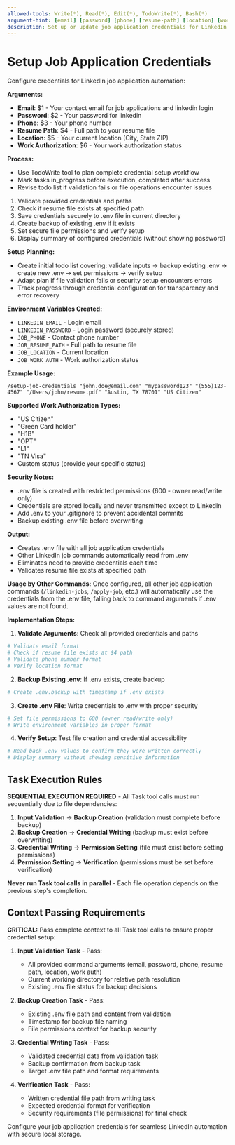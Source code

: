 ```yaml
---
allowed-tools: Write(*), Read(*), Edit(*), TodoWrite(*), Bash(*)
argument-hint: [email] [password] [phone] [resume-path] [location] [work-auth]
description: Set up or update job application credentials for LinkedIn automation
---
```


# Setup Job Application Credentials

Configure credentials for LinkedIn job application automation:

**Arguments:**
- **Email**: $1 - Your contact email for job applications and linkedin login
- **Password**: $2 - Your password for linkedin
- **Phone**: $3 - Your phone number  
- **Resume Path**: $4 - Full path to your resume file
- **Location**: $5 - Your current location (City, State ZIP)
- **Work Authorization**: $6 - Your work authorization status

**Process:**
- Use TodoWrite tool to plan complete credential setup workflow
- Mark tasks in_progress before execution, completed after success
- Revise todo list if validation fails or file operations encounter issues
1. Validate provided credentials and paths
2. Check if resume file exists at specified path
3. Save credentials securely to .env file in current directory
4. Create backup of existing .env if it exists
5. Set secure file permissions and verify setup
6. Display summary of configured credentials (without showing password)

**Setup Planning:**
- Create initial todo list covering: validate inputs → backup existing .env → create new .env → set permissions → verify setup
- Adapt plan if file validation fails or security setup encounters errors
- Track progress through credential configuration for transparency and error recovery

**Environment Variables Created:**
- `LINKEDIN_EMAIL` - Login email
- `LINKEDIN_PASSWORD` - Login password (securely stored)
- `JOB_PHONE` - Contact phone number
- `JOB_RESUME_PATH` - Full path to resume file
- `JOB_LOCATION` - Current location
- `JOB_WORK_AUTH` - Work authorization status

**Example Usage:**
```
/setup-job-credentials "john.doe@email.com" "mypassword123" "(555)123-4567" "/Users/john/resume.pdf" "Austin, TX 78701" "US Citizen"
```

**Supported Work Authorization Types:**
- "US Citizen"
- "Green Card holder" 
- "H1B"
- "OPT"
- "L1"
- "TN Visa"
- Custom status (provide your specific status)

**Security Notes:**
- .env file is created with restricted permissions (600 - owner read/write only)
- Credentials are stored locally and never transmitted except to LinkedIn
- Add .env to your .gitignore to prevent accidental commits
- Backup existing .env file before overwriting

**Output:**
- Creates .env file with all job application credentials
- Other LinkedIn job commands automatically read from .env
- Eliminates need to provide credentials each time
- Validates resume file exists at specified path

**Usage by Other Commands:**
Once configured, all other job application commands (`/linkedin-jobs`, `/apply-job`, etc.) will automatically use the credentials from the .env file, falling back to command arguments if .env values are not found.

**Implementation Steps:**

1. **Validate Arguments**: Check all provided credentials and paths
```bash
# Validate email format
# Check if resume file exists at $4 path
# Validate phone number format
# Verify location format
```

2. **Backup Existing .env**: If .env exists, create backup
```bash
# Create .env.backup with timestamp if .env exists
```

3. **Create .env File**: Write credentials to .env with proper security
```bash
# Set file permissions to 600 (owner read/write only)
# Write environment variables in proper format
```

4. **Verify Setup**: Test file creation and credential accessibility
```bash
# Read back .env values to confirm they were written correctly
# Display summary without showing sensitive information
```

## Task Execution Rules

**SEQUENTIAL EXECUTION REQUIRED** - All Task tool calls must run sequentially due to file dependencies:

1. **Input Validation** → **Backup Creation** (validation must complete before backup)
2. **Backup Creation** → **Credential Writing** (backup must exist before overwriting)
3. **Credential Writing** → **Permission Setting** (file must exist before setting permissions)
4. **Permission Setting** → **Verification** (permissions must be set before verification)

**Never run Task tool calls in parallel** - Each file operation depends on the previous step's completion.

## Context Passing Requirements

**CRITICAL:** Pass complete context to all Task tool calls to ensure proper credential setup:

1. **Input Validation Task** - Pass:
   - All provided command arguments (email, password, phone, resume path, location, work auth)
   - Current working directory for relative path resolution
   - Existing .env file status for backup decisions

2. **Backup Creation Task** - Pass:
   - Existing .env file path and content from validation
   - Timestamp for backup file naming
   - File permissions context for backup security

3. **Credential Writing Task** - Pass:
   - Validated credential data from validation task
   - Backup confirmation from backup task
   - Target .env file path and format requirements

4. **Verification Task** - Pass:
   - Written credential file path from writing task
   - Expected credential format for verification
   - Security requirements (file permissions) for final check

Configure your job application credentials for seamless LinkedIn automation with secure local storage.
